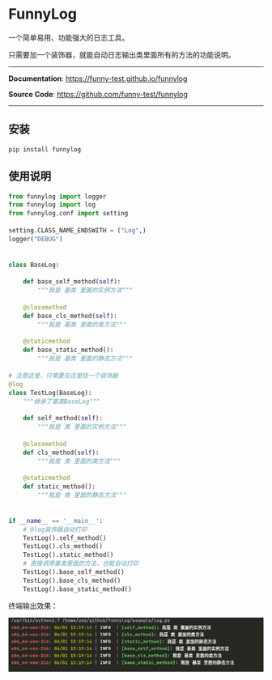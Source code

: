# FunnyLog

一个简单易用、功能强大的日志工具。

只需要加一个装饰器，就能自动日志输出类里面所有的方法的功能说明。

---

**Documentation**: <a href="https://funny-test.github.io/funnylog" target="_blank">https://funny-test.github.io/funnylog</a>

**Source Code**: <a href="https://github.com/funny-test/funnylog" target="_blank">https://github.com/funny-test/funnylog</a>

---

## 安装

```console
pip install funnylog
```

## 使用说明

```python
from funnylog import logger
from funnylog import log
from funnylog.conf import setting

setting.CLASS_NAME_ENDSWITH = ("Log",)
logger("DEBUG")


class BaseLog:

    def base_self_method(self):
        """我是 基类 里面的实例方法"""

    @classmethod
    def base_cls_method(self):
        """我是 基类 里面的类方法"""

    @staticmethod
    def base_static_method():
        """我是 基类 里面的静态方法"""

# 注意这里，只需要在这里挂一个装饰器
@log
class TestLog(BaseLog):
    """继承了基类BaseLog"""

    def self_method(self):
        """我是 类 里面的实例方法"""

    @classmethod
    def cls_method(self):
        """我是 类 里面的类方法"""

    @staticmethod
    def static_method():
        """我是 类 里面的静态方法"""


if __name__ == '__main__':
    # @log装饰器自动打印
    TestLog().self_method()
    TestLog().cls_method()
    TestLog().static_method()
    # 直接调用基类里面的方法，也能自动打印
    TestLog().base_self_method()
    TestLog().base_cls_method()
    TestLog().base_static_method()
```

终端输出效果：

![](./docs/img/log.png)